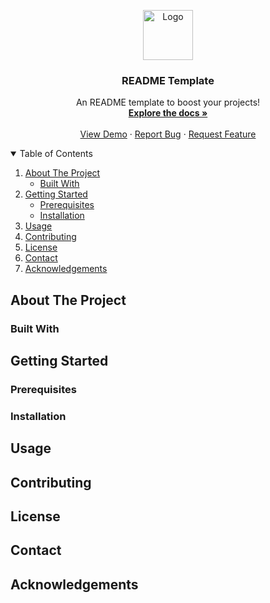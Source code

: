 <p align="center">
  <a href="https://github.com/manuelalferez/readme-template">
    <img src="https://cdn-icons-png.flaticon.com/512/3845/3845877.png" alt="Logo" width="80" height="80">
  </a>

  <h3 align="center">README Template</h3>

  <p align="center">
    An README template to boost your projects!
    <br />
    <a href="https://github.com/manuelalferez/readme-template/wiki"><strong>Explore the docs »</strong></a>
    <br />
    <br />
    <a href="https://github.com/manuelalferez/readme-template">View Demo</a>
    ·
    <a href="https://github.com/manuelalferez/readme-template/issues">Report Bug</a>
    ·
    <a href="https://github.com/manuelalferez/readme-template/issues">Request Feature</a>
  </p>



<details open="open">
  <summary>Table of Contents</summary>
  <ol>
    <li>
      <a href="#about-the-project">About The Project</a>
      <ul>
        <li><a href="#built-with">Built With</a></li>
      </ul>
    </li>
    <li>
      <a href="#getting-started">Getting Started</a>
      <ul>
        <li><a href="#prerequisites">Prerequisites</a></li>
        <li><a href="#installation">Installation</a></li>
      </ul>
    </li>
    <li><a href="#usage">Usage</a></li>
    <li><a href="#contributing">Contributing</a></li>
    <li><a href="#license">License</a></li>
    <li><a href="#contact">Contact</a></li>
    <li><a href="#acknowledgements">Acknowledgements</a></li>
  </ol>
</details>



## About The Project



### Built With



## Getting Started



### Prerequisites



### Installation



## Usage



## Contributing



## License



## Contact



## Acknowledgements

